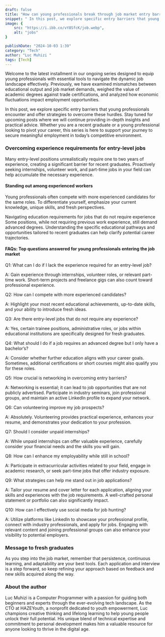 ```yaml
---
draft: false
title: "How can young professionals break through job market entry barriers?"
snippet: " In this post, we explore specific entry barriers that young professionals encounter and offer strategies to overcome these hurdles."
image: {
    src: "https://i.ibb.co/vY8SfcK/job.webp",
    alt: "jobs"
}

publishDate: "2024-10-03 1:39"
category: "Tech"
author: "Luc Muhizi "
tags: [Tech]
---
```


Welcome to the latest installment in our ongoing series designed to equip young professionals with essential tools to navigate the dynamic job landscape effectively. Previously, we have examined mismatches between educational output and job market demands, weighed the value of academic degrees against trade certifications, and analyzed how economic fluctuations impact employment opportunities.

In this post, we explore specific entry barriers that young professionals encounter and offer strategies to overcome these hurdles. Stay tuned for upcoming posts where we will continue providing in-depth insights and practical advice. Whether you are a recent graduate or a young professional looking to pivot your career, this series is here to support your journey to secure meaningful employment in today’s competitive environment.

### Overcoming experience requirements for entry-level jobs
Many entry-level positions unrealistically require one to two years of experience, creating a significant barrier for recent graduates. Proactively seeking internships, volunteer work, and part-time jobs in your field can help accumulate the necessary experience.

#### Standing out among experienced workers
Young professionals often compete with more experienced candidates for the same roles. To differentiate yourself, emphasize your current knowledge, unique skills, and fresh perspectives.

Navigating education requirements for jobs that do not require experience
Some positions, while not requiring previous work experience, still demand advanced degrees. Understanding the specific educational pathways and opportunities tailored to recent graduates can help clarify potential career trajectories.

#### FAQs: Top questions answered for young professionals entering the job market
Q1: What can I do if I lack the experience required for an entry-level job?

A: Gain experience through internships, volunteer roles, or relevant part-time work. Short-term projects and freelance gigs can also count toward professional experience.

Q2: How can I compete with more experienced candidates?

A: Highlight your most recent educational achievements, up-to-date skills, and your ability to introduce fresh ideas.

Q3: Are there entry-level jobs that do not require any experience?

A: Yes, certain trainee positions, administrative roles, or jobs within educational institutions are specifically designed for fresh graduates.

Q4: What should I do if a job requires an advanced degree but I only have a bachelor’s?

A: Consider whether further education aligns with your career goals. Sometimes, additional certifications or short courses might also qualify you for these roles.

Q5: How crucial is networking in overcoming entry barriers?

A: Networking is essential; it can lead to job opportunities that are not publicly advertised. Participate in industry seminars, join professional groups, and maintain an active LinkedIn profile to expand your network.

Q6: Can volunteering improve my job prospects?

A: Absolutely. Volunteering provides practical experience, enhances your resume, and demonstrates your dedication to your profession.

Q7: Should I consider unpaid internships?

A: While unpaid internships can offer valuable experience, carefully consider your financial needs and the skills you will gain.

Q8: How can I enhance my employability while still in school?

A: Participate in extracurricular activities related to your field, engage in academic research, or seek part-time jobs that offer industry exposure.

Q9: What strategies can help me stand out in job applications?

A: Tailor your resume and cover letter for each application, aligning your skills and experiences with the job requirements. A well-crafted personal statement or portfolio can also significantly impact.

Q10: How can I effectively use social media for job hunting?

A: Utilize platforms like LinkedIn to showcase your professional profile, connect with industry professionals, and apply for jobs. Engaging with relevant content and joining professional groups can also enhance your visibility to potential employers.

### Message to fresh graduates
As you step into the job market, remember that persistence, continuous learning, and adaptability are your best tools. Each application and interview is a step forward, so keep refining your approach based on feedback and new skills acquired along the way.

### About the author
Luc Muhizi is a Computer Programmer with a passion for guiding both beginners and experts through the ever-evolving tech landscape. As the CTO at HAZEYouth, a nonprofit dedicated to youth empowerment, Luc champions creative thinking and lifelong learning to help young people unlock their full potential. His unique blend of technical expertise and commitment to personal development makes him a valuable resource for anyone looking to thrive in the digital age.